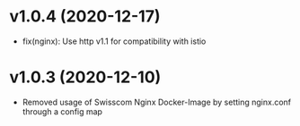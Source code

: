 # v1.0.4 (2020-12-17)

- fix(nginx): Use http v1.1 for compatibility with istio

# v1.0.3 (2020-12-10)

- Removed usage of Swisscom Nginx Docker-Image by setting nginx.conf through a config map